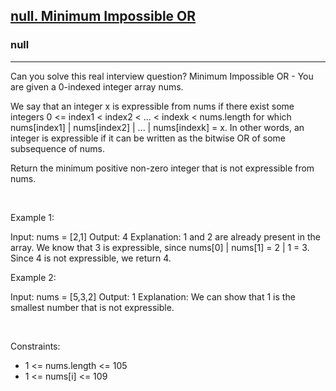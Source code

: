 <h2><a href="https://leetcode.com/problems/minimum-impossible-or/">null. Minimum Impossible OR</a></h2><h3>null</h3><hr>Can you solve this real interview question? Minimum Impossible OR - You are given a 0-indexed integer array nums.

We say that an integer x is expressible from nums if there exist some integers 0 <= index1 < index2 < ... < indexk < nums.length for which nums[index1] | nums[index2] | ... | nums[indexk] = x. In other words, an integer is expressible if it can be written as the bitwise OR of some subsequence of nums.

Return the minimum positive non-zero integer that is not expressible from nums.

 

Example 1:


Input: nums = [2,1]
Output: 4
Explanation: 1 and 2 are already present in the array. We know that 3 is expressible, since nums[0] | nums[1] = 2 | 1 = 3. Since 4 is not expressible, we return 4.


Example 2:


Input: nums = [5,3,2]
Output: 1
Explanation: We can show that 1 is the smallest number that is not expressible.


 

Constraints:

 * 1 <= nums.length <= 105
 * 1 <= nums[i] <= 109